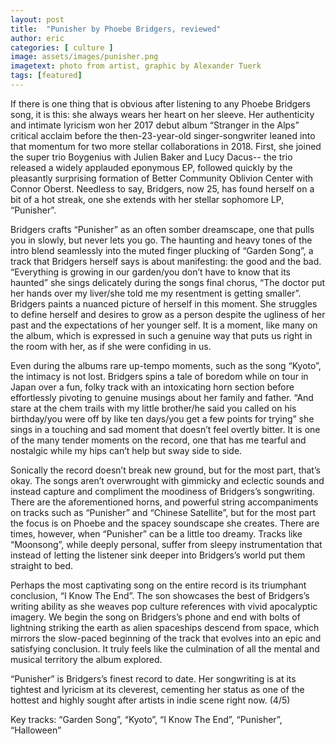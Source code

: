 ```yaml
---
layout: post
title:  "Punisher by Phoebe Bridgers, reviewed"
author: eric
categories: [ culture ]
image: assets/images/punisher.png
imagetext: photo from artist, graphic by Alexander Tuerk
tags: [featured]
---
```

If there is one thing that is obvious after listening to any Phoebe Bridgers song, it is this: she always wears her heart on her sleeve. Her authenticity and intimate lyricism won her 2017 debut album “Stranger in the Alps” critical acclaim before the then-23-year-old singer-songwriter leaned into that momentum for two more stellar collaborations in 2018. First, she joined the super trio Boygenius with Julien Baker and Lucy Dacus-- the trio released a widely applauded eponymous EP, followed quickly by the pleasantly surprising formation of Better Community Oblivion Center with Connor Oberst. Needless to say, Bridgers, now 25, has found herself on a bit of a hot streak, one she extends with her stellar sophomore LP, “Punisher”.

Bridgers crafts “Punisher” as an often somber dreamscape, one that pulls you in slowly, but never lets you go. The haunting and heavy tones of the intro blend seamlessly into the muted finger plucking of “Garden Song”, a track that Bridgers herself says is about manifesting: the good and the bad. “Everything is growing in our garden/you don’t have to know that its haunted” she sings delicately during the songs final chorus, “The doctor put her hands over my liver/she told me my resentment is getting smaller”. Bridgers paints a nuanced picture of herself in this moment. She struggles to define herself and desires to grow as a person despite the ugliness of her past and the expectations of her younger self. It is a moment, like many on the album, which is expressed in such a genuine way that puts us right in the room with her, as if she were confiding in us. 

Even during the albums rare up-tempo moments, such as the song “Kyoto”, the intimacy is not lost. Bridgers spins a tale of boredom while on tour in Japan over a fun, folky track with an intoxicating horn section before effortlessly pivoting to genuine musings about her family and father. “And stare at the chem trails with my little brother/he said you called on his birthday/you were off by like ten days/you get a few points for trying” she sings in a touching and sad moment that doesn’t feel overtly bitter. It is one of the many tender moments on the record, one that has me tearful and nostalgic while my hips can’t help but sway side to side. 

Sonically the record doesn’t break new ground, but for the most part, that’s okay. The songs aren’t overwrought with gimmicky and eclectic sounds and instead capture and compliment the moodiness of Bridgers’s songwriting. There are the aforementioned horns, and powerful string accompaniments on tracks such as “Punisher” and “Chinese Satellite”, but for the most part the focus is on Phoebe and the spacey soundscape she creates. There are times, however, when “Punisher” can be a little too dreamy. Tracks like “Moonsong”, while deeply personal, suffer from sleepy instrumentation that instead of letting the listener sink deeper into Bridgers’s world put them straight to bed. 
	
Perhaps the most captivating song on the entire record is its triumphant conclusion, “I Know The End”. The son showcases the best of Bridgers’s writing ability as she weaves pop culture references with vivid apocalyptic imagery. We begin the song on Bridgers’s phone and end with bolts of lightning striking the earth as alien spaceships descend from space, which mirrors the slow-paced beginning of the track that evolves into an epic and satisfying conclusion. It truly feels like the culmination of all the mental and musical territory the album explored.

“Punisher” is Bridgers’s finest record to date. Her songwriting is at its tightest and lyricism at its cleverest, cementing her status as one of the hottest and highly sought after artists in indie scene right now. (4/5)

Key tracks: “Garden Song”, “Kyoto”, “I Know The End”, “Punisher”, “Halloween”

